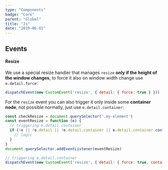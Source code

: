 ```yaml
---
type: "Components"
badge: "Core"
parent: "Global"
title: "Js"
date: "2019-06-01"
---
```


## Events

#### Resize

We use a special resize handler that manages `resize` **only if the height of the window changes**, to force it also on window width change use `e.detail.force`:

```js
dispatchEvent(new CustomEvent('resize', { detail: { force: true } }))
```

For the `resize` event you can also trigger it only inside some **container node**, not possible normally, just use `e.detail.container`:

```js
const checkResize = document.querySelector('.my-element')
const eventResize = function (e) {
  // triggering e.detail.container
  if (!e || !e.detail || !e.detail.container || e.detail.container.contains(checkResize)) {
    // logic
  }
}
document.querySelector.addEventListener(eventResize)

// triggering e.detail.container
dispatchEvent(new CustomEvent('resize', { detail: { force: true, container: document.querySelector('.my-container') } }))
```
